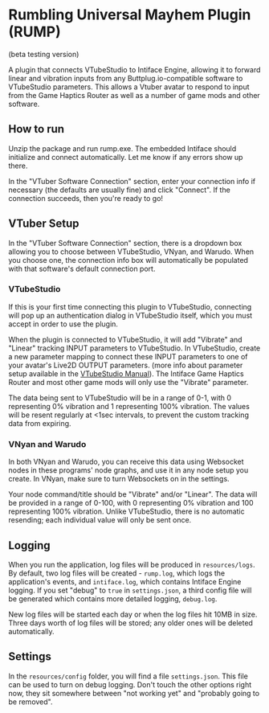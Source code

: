 # Rumbling Universal Mayhem Plugin (RUMP)
(beta testing version)

A plugin that connects VTubeStudio to Intiface Engine, allowing it to forward linear and vibration inputs from any Buttplug.io-compatible software to VTubeStudio parameters. This allows a Vtuber avatar to respond to input from the Game Haptics Router as well as a number of game mods and other software.

## How to run
Unzip the package and run rump.exe. The embedded Intiface should initialize and connect automatically. Let me know if any errors show up there.

In the "VTuber Software Connection" section, enter your connection info if necessary (the defaults are usually fine) and click "Connect". If the connection succeeds, then you're ready to go!

## VTuber Setup
In the "VTuber Software Connection" section, there is a dropdown box allowing you to choose between VTubeStudio, VNyan, and Warudo. When you choose one, the connection info box will automatically be populated with that software's default connection port.
### VTubeStudio
If this is your first time connecting this plugin to VTubeStudio, connecting will pop up an authentication dialog in VTubeStudio itself, which you must accept in order to use the plugin.

When the plugin is connected to VTubeStudio, it will add "Vibrate" and "Linear" tracking INPUT parameters to VTubeStudio. In VTubeStudio, create a new parameter mapping to connect these INPUT parameters to one of your avatar's Live2D OUTPUT parameters. (more info about parameter setup available in the [VTubeStudio Manual](https://github.com/DenchiSoft/VTubeStudio/wiki/VTS-Model-Settings#vts-parameter-setup)). The Intiface Game Haptics Router and most other game mods will only use the "Vibrate" parameter.

The data being sent to VTubeStudio will be in a range of 0-1, with 0 representing 0% vibration and 1 representing 100% vibration. The values will be resent regularly at <1sec intervals, to prevent the custom tracking data from expiring.

### VNyan and Warudo
In both VNyan and Warudo, you can receive this data using Websocket nodes in these programs' node graphs, and use it in any node setup you create. In VNyan, make sure to turn Websockets on in the settings.

Your node command/title should be "Vibrate" and/or "Linear". The data will be provided in a range of 0-100, with 0 representing 0% vibration and 100 representing 100% vibration. Unlike VTubeStudio, there is no automatic resending; each individual value will only be sent once.

## Logging
When you run the application, log files will be produced in `resources/logs`. By default, two log files will be created - `rump.log`, which logs the application's events, and `intiface.log`, which contains Intiface Engine logging. If you set "debug" to `true` in `settings.json`, a third config file will be generated which contains more detailed logging, `debug.log`. 

New log files will be started each day or when the log files hit 10MB in size. Three days worth of log files will be stored; any older ones will be deleted automatically.

## Settings
In the `resources/config` folder, you will find a file `settings.json`. This file can be used to turn on debug logging. Don't touch the other options right now, they sit somewhere between "not working yet" and "probably going to be removed".